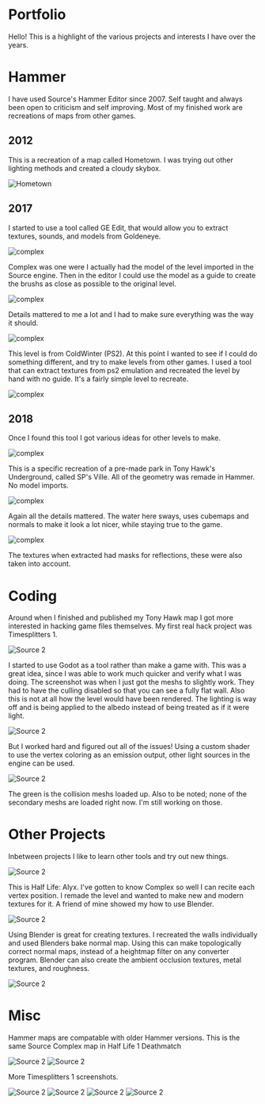 # Portfolio

Hello! This is a highlight of the various projects and interests I have over the years.

# Hammer

I have used Source's Hammer Editor since 2007. Self taught and always been open to criticism and self improving. Most of my finished work are recreations of maps from other games.

## 2012

This is a recreation of a map called Hometown. I was trying out other lighting methods and created a cloudy skybox.

![Hometown](hometown_recreated.jpg)

## 2017

I started to use a tool called GE Edit, that would allow you to extract textures, sounds, and models from Goldeneye.

![complex](complex_s1.jpg)

Complex was one were I actually had the model of the level imported in the Source engine. Then in the editor I could use the model as a guide to create the brushs as close as possible to the original level.

![complex](complex_detail.jpg)

Details mattered to me a lot and I had to make sure everything was the way it should.

![complex](coldwinter3.jpg)

This level is from ColdWinter (PS2). At this point I wanted to see if I could do something different, and try to make levels from other games. I used a tool that can extract textures from ps2 emulation and recreated the level by hand with no guide. It's a fairly simple level to recreate.

![complex](coldwinter2.jpg)

## 2018

Once I found this tool I got various ideas for other levels to make.

![complex](thug1.jpg)

This is a specific recreation of a pre-made park in Tony Hawk's Underground, called SP's Ville. All of the geometry was remade in Hammer. No model imports.

![complex](thug_water.jpg)

Again all the details mattered. The water here sways, uses cubemaps and normals to make it look a lot nicer, while staying true to the game.

![complex](thug_detail.jpg)

The textures when extracted had masks for reflections, these were also taken into account.

# Coding

Around when I finished and published my Tony Hawk map I got more interested in hacking game files themselves. My first real hack project was Timesplitters 1.

![Source 2](ts1_problems.jpg)

I started to use Godot as a tool rather than make a game with. This was a great idea, since I was able to work much quicker and verify what I was doing. The screenshot was when I just got the meshs to slightly work. They had to have the culling disabled so that you can see a fully flat wall. Also this is not at all how the level would have been rendered. The lighting is way off and is being applied to the albedo instead of being treated as if it were light.

![Source 2](ts1_new01.jpg)

But I worked hard and figured out all of the issues! Using a custom shader to use the vertex coloring as an emission output, other light sources in the engine can be used.

![Source 2](ts1_chemicalplant.jpg)

The green is the collision meshs loaded up. Also to be noted; none of the secondary meshs are loaded right now. I'm still working on those.

# Other Projects

Inbetween projects I like to learn other tools and try out new things.

![Source 2](complex1.jpg)

This is Half Life: Alyx. I've gotten to know Complex so well I can recite each vertex position. I remade the level and wanted to make new and modern textures for it. A friend of mine showed my how to use Blender.

![Source 2](complex2.jpg)

Using Blender is great for creating textures. I recreated the walls individually and used Blenders bake normal map. Using this can make topologically correct normal maps, instead of a heightmap filter on any converter program. Blender can also create the ambient occlusion textures, metal textures, and roughness.

![Source 2](complex3.jpg)

# Misc

Hammer maps are compatable with older Hammer versions. This is the same Source Complex map in Half Life 1 Deathmatch

![Source 2](complex_hl1.jpg)
![Source 2](complex_hl1detail.jpg)

More Timesplitters 1 screenshots.

![Source 2](ts1_chinese.jpg)
![Source 2](ts1_compound.jpg)
![Source 2](ts1_docks.jpg)
![Source 2](ts1_village.jpg)